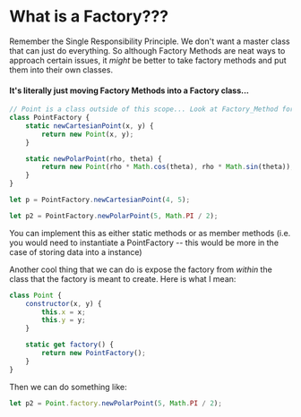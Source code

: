 # What is a Factory???

Remember the Single Responsibility Principle. We don't want a master class that can just do everything. So although Factory Methods are neat ways to approach certain issues, it _might_ be better to take factory methods and put them into their own classes.

#### It's literally just moving Factory Methods into a Factory class...

```js
// Point is a class outside of this scope... Look at Factory_Method for its implementation... but actually I brought it back in the example down in the other block: :)
class PointFactory {
    static newCartesianPoint(x, y) {
        return new Point(x, y);
    }

    static newPolarPoint(rho, theta) {
        return new Point(rho * Math.cos(theta), rho * Math.sin(theta));
    }
}

let p = PointFactory.newCartesianPoint(4, 5);

let p2 = PointFactory.newPolarPoint(5, Math.PI / 2);
```

You can implement this as either static methods or as member methods (i.e. you would need to instantiate a PointFactory -- this would be more in the case of storing data into a instance)

Another cool thing that we can do is expose the factory from _within_ the class that the factory is meant to create. Here is what I mean:

```js
class Point {
    constructor(x, y) {
        this.x = x;
        this.y = y;
    }

    static get factory() {
        return new PointFactory();
    }
}
```

Then we can do something like:

```js
let p2 = Point.factory.newPolarPoint(5, Math.PI / 2);
```
